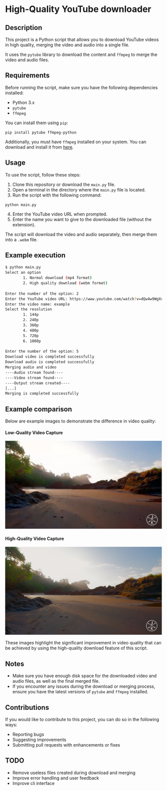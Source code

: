 # High-Quality YouTube downloader

## Description
This project is a Python script that allows you to download YouTube videos in high quality, merging the video and audio into a single file.

It uses the `pytube` library to download the content and `ffmpeg` to merge the video and audio files.

## Requirements
Before running the script, make sure you have the following dependencies installed:

- Python 3.x
- `pytube`
- `ffmpeg`

You can install them using `pip`:
```
pip install pytube ffmpeg-python
```

Additionally, you must have `ffmpeg` installed on your system. You can download and install it from [here](https://ffmpeg.org/download.html).

## Usage
To use the script, follow these steps:

1. Clone this repository or download the `main.py` file.
2. Open a terminal in the directory where the `main.py` file is located.
3. Run the script with the following command:
```
python main.py
```
4. Enter the YouTube video URL when prompted.
5. Enter the name you want to give to the downloaded file (without the extension).

The script will download the video and audio separately, then merge them into a `.webm` file.

## Example execution
```sh
$ python main.py
Select an option
        1. Normal download (mp4 format)
        2. High quality download (webm format)

Enter the number of the option: 2
Enter the YouTube video URL: https://www.youtube.com/watch?v=dQw4w9WgXcQ
Enter the video name: example
Select the resolution
        1. 144p
        2. 240p
        3. 360p
        4. 480p
        5. 720p
        6. 1080p

Enter the number of the option: 5
Download video is completed successfully
Download audio is completed successfully
Merging audio and video
----Audio stream found----
----Video stream found----
----Output stream created----
[...]
Merging is completed successfully
```

## Example comparison
Below are example images to demonstrate the difference in video quality:

#### Low-Quality Video Capture
![Figure 1: Capture from a low-quality video.](./normal-download-image.jpg)

#### High-Quality Video Capture
![Figure 2: Capture from the same video but in high quality using this script.](high-quality-download-image.jpg)

These images highlight the significant improvement in video quality that can be achieved by using the high-quality download feature of this script.

## Notes
- Make sure you have enough disk space for the downloaded video and audio files, as well as the final merged file.
- If you encounter any issues during the download or merging process, ensure you have the latest versions of `pytube` and `ffmpeg` installed.

## Contributions
If you would like to contribute to this project, you can do so in the following ways:
- Reporting bugs
- Suggesting improvements
- Submitting pull requests with enhancements or fixes

## TODO
- Remove useless files created during download and merging
- Improve error handling and user feedback
- Improve cli interface 
